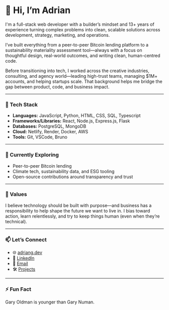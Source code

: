 # 👋 Hi, I’m Adrian

I'm a full-stack web developer with a builder’s mindset and 13+ years of experience turning complex problems into clean, scalable solutions across development, strategy, marketing, and operations.

I’ve built everything from a peer-to-peer Bitcoin lending platform to a sustainability materiality assessment tool—always with a focus on thoughtful design, real-world outcomes, and writing clean, human-centred code.

Before transitioning into tech, I worked across the creative industries, consulting, and agency world—leading high-trust teams, managing $1M+ accounts, and helping startups scale. That background helps me bridge the gap between product, code, and business impact.

---

### 🔧 Tech Stack

- **Languages:** JavaScript, Python, HTML, CSS, SQL, Typescript
- **Frameworks/Libraries:** React, Node.js, Express.js, Flask
- **Databases:** PostgreSQL, MongoDB  
- **Cloud:** Netlify, Render, Docker, AWS
- **Tools:** Git, VSCode, Bruno

---

### 🌱 Currently Exploring

- Peer-to-peer Bitcoin lending
- Climate tech, sustainability data, and ESG tooling  
- Open-source contributions around transparency and trust

---

### 🧭 Values

I believe technology should be built with purpose—and business has a responsibility to help shape the future we want to live in. I bias toward action, learn relentlessly, and try to keep things human (even when they’re technical).

---

### 📫 Let’s Connect

- 🌐 [adriang.dev](https://adriang.dev)  
- 💼 [LinkedIn](https://www.linkedin.com/in/adriangidaro)  
- 💌 [Email](mailto:adriangidaro@gmail.com)  
- 🛠️ [Projects](https://github.com/adriangcodes)

---

### ⚡ Fun Fact

Gary Oldman is younger than Gary Numan.

